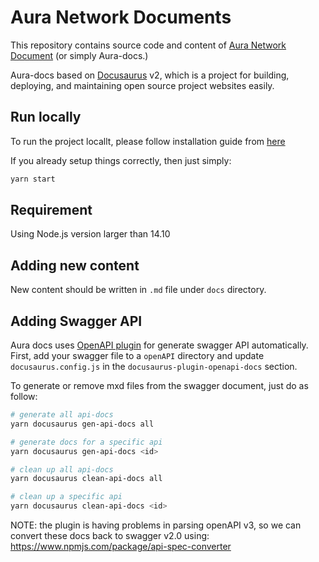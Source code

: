 # Aura Network Documents

This repository contains source code and content of [Aura Network Document](https://docs.aura.network) (or simply Aura-docs.)

Aura-docs based on [Docusaurus](https://docusaurus.io/) v2, which is a project for building, deploying, and maintaining open source project websites easily. 

## Run locally
To run the project locallt, please follow installation guide from [here](https://docusaurus.io/docs/next/installation)

If you already setup things correctly, then just simply:

```bash
yarn start
```
## Requirement

Using Node.js version larger than 14.10

## Adding new content
New content should be written in `.md` file under `docs` directory.

## Adding Swagger API

Aura docs uses [OpenAPI plugin](https://github.com/PaloAltoNetworks/docusaurus-openapi-docs) for generate swagger API automatically. First, add your swagger file to a `openAPI` directory and update `docusaurus.config.js` in the `docusaurus-plugin-openapi-docs` section.

To generate or remove mxd files from the swagger document, just do as follow:

```bash
# generate all api-docs 
yarn docusaurus gen-api-docs all

# generate docs for a specific api
yarn docusaurus gen-api-docs <id>

# clean up all api-docs
yarn docusaurus clean-api-docs all

# clean up a specific api
yarn docusaurus clean-api-docs <id>
```

NOTE: the plugin is having problems in parsing openAPI v3, so we can convert these docs back to swagger v2.0 using: https://www.npmjs.com/package/api-spec-converter

